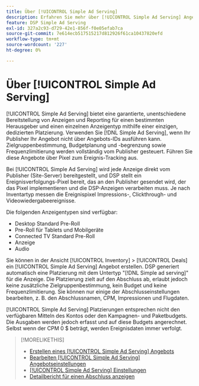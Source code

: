 ```yaml
---
title: Über [!UICONTROL Simple Ad Serving]
description: Erfahren Sie mehr über [!UICONTROL Simple Ad Serving] Angebote mit Pixel für die Ereignisverfolgung.
feature: DSP Simple Ad Serving
exl-id: 327a2c93-d729-42e1-856f-f0e05efab7ca
source-git-commit: 7e614ecb517515217d812926f61ca10437820efd
workflow-type: tm+mt
source-wordcount: '227'
ht-degree: 0%

---
```


# Über [!UICONTROL Simple Ad Serving]

[!UICONTROL Simple Ad Serving] bietet eine garantierte, unentschiedene Bereitstellung von Anzeigen und Reporting für einen bestimmten Herausgeber und einen einzelnen Anzeigentyp mithilfe einer einzigen, dedizierten Platzierung. Verwenden Sie [!DNL Simple Ad Serving], wenn Ihr Publisher Ihr Angebot nicht über Angebots-IDs ausführen kann. Zielgruppenbestimmung, Budgetplanung und -begrenzung sowie Frequenzlimitierung werden vollständig vom Publisher gesteuert. Führen Sie diese Angebote über Pixel zum Ereignis-Tracking aus.

Bei [!UICONTROL Simple Ad Serving] wird jede Anzeige direkt vom Publisher (Site-Server) bereitgestellt, und DSP stellt ein Ereignisverfolgungs-Pixel bereit, das an den Publisher gesendet wird, der das Pixel implementieren und die DSP-Anzeigen verarbeiten muss. Je nach Inventartyp messen die Ereignispixel Impressions-, Clickthrough- und Videowiedergabeereignisse.

Die folgenden Anzeigentypen sind verfügbar:

* Desktop Standard Pre-Roll
* Pre-Roll für Tablets und Mobilgeräte
* Connected TV Standard Pre-Roll
* Anzeige
* Audio

Sie können in der Ansicht [!UICONTROL Inventory] > [!UICONTROL Deals] ein [!UICONTROL Simple Ad Serving] Angebot erstellen. DSP generiert automatisch eine Platzierung mit dem Untertyp &quot;[!DNL Simple ad serving]&quot; für die Anzeige. Die Platzierung zielt auf den Abschluss ab, erlaubt jedoch keine zusätzliche Zielgruppenbestimmung, kein Budget und keine Frequenzlimitierung. Sie können nur einige der Abschlusseinstellungen bearbeiten, z. B. den Abschlussnamen, CPM, Impressionen und Flugdaten.<!-- If you need multiple tracking tags for a [!UICONTROL Simple Ad Serving] deal, create a duplicate deal. -->

[!UICONTROL Simple Ad Serving] Platzierungen entsprechen nicht den verfügbaren Mitteln des Kontos oder den Kampagnen- und Paketbudgets. Die Ausgaben werden jedoch erfasst und auf diese Budgets angerechnet. Selbst wenn der CPM 0 $ beträgt, werden Ereignisdaten immer verfolgt.

>[!MORELIKETHIS]
>
>* [Erstellen eines [!UICONTROL Simple Ad Serving] Angebots](simple-deal-create.md)
>* [Bearbeiten [!UICONTROL Simple Ad Serving] Angebotseinstellungen](simple-deal-edit.md)
>* [[!UICONTROL Simple Ad Serving] Einstellungen](simple-deal-settings.md)
>* [Detailbericht für einen Abschluss anzeigen](/help/dsp/inventory/deal-view-report.md)

<!-- add back when reimplemented:
>* [View Event-Tracking Pixels for a [!UICONTROL Simple Ad Serving] Deal](simple-deal-show-pixels.md)
-->
